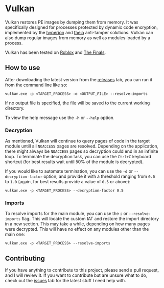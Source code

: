 # Vulkan

Vulkan restores PE images by dumping them from memory. It was specifically designed for processes protected by dynamic code encryption, implemented by the [hyperion](https://roblox.fandom.com/wiki/Hyperion) and [theia](https://reversingthread.info/index.php/2024/01/10/the-finals-defeating-theia-packer/) anti-tamper solutions. Vulkan can also dump regular images from memory as well as modules loaded by a process.

Vulkan has been tested on [Roblox](https://roblox.com) and [The Finals](https://www.reachthefinals.com/).

## How to use

After downloading the latest version from the [releases](https://github.com/atrexus/vulkan/releases) tab, you can run it from the command line like so:

```
vulkan.exe -p <TARGET_PROCESS> -o <OUTPUT_FILE> --resolve-imports
```

If no output file is specified, the file will be saved to the current working directory.

To view the help message use the `-h` or `--help` option.

### Decryption

As mentioned, Vulkan will continue to query pages of code in the target module untill all `NOACCESS` pages are resolved. Depending on the application, there might always be `NOACCESS` pages so decryption could end in an infinite loop. To terminate the decryption task, you can use the `Ctrl+C` keyboard shortcut (for best results wait until 50% of the module is decrypted).

If you would like to automate termination, you can use the `-d` or `--decryption-factor` option, and provide it with a threshold ranging from `0.0` to `1.0` (again, for best results provide a value of `0.5` or above):
```
vulkan.exe -p <TARGET_PROCESS> --decryption-factor 0.5
```

### Imports

To resolve imports for the main module, you can use the `i` or `--resolve-imports` flag. This will locate the custom IAT and restore the import directory in a new section. This may take a while, depending on how many pages were decrypted. This will have no effect on any modules other than the main one:
```
vulkan.exe -p <TARGET_PROCESS> --resolve-imports
```

## Contributing

If you have anything to contribute to this project, please send a pull request, and I will review it. If you want to contribute but are unsure what to do, check out the [issues](https://github.com/atrexus/vulkan/issues) tab for the latest stuff I need help with.

